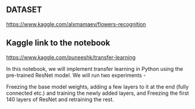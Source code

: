 ## DATASET

https://www.kaggle.com/alxmamaev/flowers-recognition

## Kaggle link to the notebook
https://www.kaggle.com/puneeshk/transfer-learning

In this notebook, we will implement transfer learning in Python using the pre-trained ResNet model. We will run two experiments -

Freezing the base model weights, adding a few layers to it at the end (fully connected etc.) and training the newly added layers, and
Freezing the first 140 layers of ResNet and retraining the rest.
